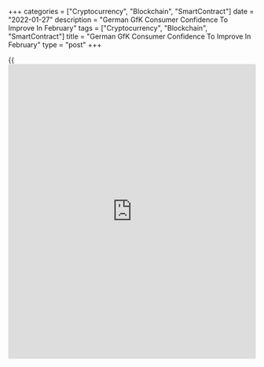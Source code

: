 +++
categories = ["Cryptocurrency", "Blockchain", "SmartContract"]
date = "2022-01-27"
description = "German GfK Consumer Confidence To Improve In February"
tags = ["Cryptocurrency", "Blockchain", "SmartContract"]
title = "German GfK Consumer Confidence To Improve In February"
type = "post"
+++

{{<iframe id="large-banner" src="https://www.bounty.group/#slide=3.0" width="100%" height="600" scrolling="no" style="border: 0px solid rgb(216, 221, 230); border-radius: 3px;">}}

German consumer confidence is set to improve in February, survey results
from the market research group GfK showed on Thursday.

After two consecutive declines, the consumer sentiment index rose to
-6.7 in February from revised -6.9 in January. Economists had forecast
the index to fall to -7.8.

Both the economic and income expectations as well as the propensity to
buy improved in January compared to the previous month.

Despite rising incidences and inflation, consumers are somewhat more
optimistic at the beginning of the year, Rolf Bürkl, GfK consumer expert
said. They are hoping for a slight easing in price developments.

"In addition, the experts assume that the pandemic situation can be
expected to ease in the spring, which will lead to the lifting of a
number of restrictions," Bürkl added.

Among components of the consumer confidence indicator, the index for
economic expectations climbed 5.7 points to 22.8 in January. The market
research group expects the economic growth to accelerate further in 2022
with private consumption playing an important role.

Following three consecutive months of decline, the income expectations
index gained 10 points to 16.9. Consumers assumed that price
developments will ease somewhat this year.

Employees hope that higher prices will lead to the corresponding tariff
increases. Amid better employment situation and the shortage of skilled
workers, their hopes are reasonable, GfK said.

The propensity to buy grew 4.4 points to 5.2 in January. Despite the
current increase, the propensity to consume among Germans has so far
remained subdued, said GfK.

For comments and feedback [contact](https://www.playgroundfx.com/contact/): editorial@rtt[news](https://www.letsplayfx.com/blog/forex-news-website/).com

[Economic News][1]

 **What parts of the world are seeing the best (and worst) economic
performances lately? Click[here][2] to check out our [Econ Scorecard][2]
and find out! See up-to-the-moment [ranking](https://www.playgroundfx.com/blog/crypto-exchange-ranking/)s for the best and worst
performers in [GDP][2], [unemployment rate][3], [inflation][4] and much
more.**

   1. www.rtt[news](https://www.letsplayfx.com/blog/forex-news-website/).com/Content/EconomicNews.aspx
   2. www.rtt[news](https://www.letsplayfx.com/blog/forex-news-website/).com/economic-scorecard/world-rank/GDP/highest-performance.aspx
   3. www.rtt[news](https://www.letsplayfx.com/blog/forex-news-website/).com/economic-scorecard/world-rank/unemployment-rate/lowest-performance.aspx
   4. www.rtt[news](https://www.letsplayfx.com/blog/forex-news-website/).com/economic-scorecard/world-rank/CPI/highest-performance.aspx